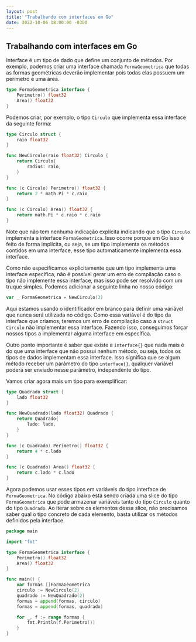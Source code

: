 ```yaml
---
layout: post
title: "Trabalhando com interfaces em Go"
date: 2022-10-06 18:00:00 -0300
---
```


## Trabalhando com interfaces em Go

Interface é um tipo de dado que define um conjunto de métodos.
Por exemplo, podemos criar uma interface chamada `FormaGeometrica` que todas as formas geométricas deverão implementar pois todas elas possuem um perímetro e uma área.

```go
type FormaGeometrica interface {
    Perimetro() float32
    Area() float32
}
```

Podemos criar, por exemplo, o tipo `Circulo` que implementa essa interface da seguinte forma:

```go
type Circulo struct {
	raio float32
}

func NewCirculo(raio float32) Circulo {
	return Circulo{
		radius: raio,
	}
}

func (c Circulo) Perimetro() float32 {
	return 2 * math.Pi * c.raio
}

func (c Circulo) Area() float32 {
	return math.Pi * c.raio * c.raio
}
```

Note que não tem nenhuma indicação explícita indicando que o tipo `Circulo` implementa a interface `FormaGeometrica`. Isso ocorre porque em Go isso é feito de forma implícita, ou seja, se um tipo implementa os métodos contidos em uma interface, esse tipo automaticamente implementa essa interface.

Como não especificamos explicitamente que um tipo implementa uma interface específica, não é possível gerar um erro de compilação caso o tipo não implemente essa interface, mas isso pode ser resolvido com um truque simples. Podemos adicionar a seguinte linha no nosso código:

```go
var _ FormaGeometrica = NewCirculo(3)
```

Aqui estamos usando o identificador em branco para definir uma variável que nunca será utilizada no código. Como essa variável é do tipo da interface que criamos, teremos um erro de compilação caso a `struct Circulo` não implementar essa interface. Fazendo isso, conseguimos forçar nossos tipos a implementar alguma interface em específica.

Outro ponto importante é saber que existe a `interface{}` que nada mais é do que uma interface que não possui nenhum método, ou seja, todos os tipos de dados implementam essa interface. Isso significa que se algum método receber  um parâmetro do tipo `interface{}`, qualquer variável poderá ser enviado nesse parâmetro, independente do tipo.

Vamos criar agora mais um tipo para exemplificar:

```go
type Quadrado struct {
	lado float32
}

func NewQuadrado(lado float32) Quadrado {
	return Quadrado{
		lado: lado,
	}
}

func (c Quadrado) Perimetro() float32 {
	return 4 * c.lado
}

func (c Quadrado) Area() float32 {
	return c.lado * c.lado
}
```

Agora podemos usar esses tipos em variáveis do tipo interface de `FormaGeometrica`. No código abaixo está sendo criada uma slice do tipo `FormaGeometrica` que pode armazenar variáveis tanto do tipo `Circulo` quanto do tipo `Quadrado`. Ao iterar sobre os elementos dessa slice, não precisamos saber qual o tipo concreto de cada elemento, basta utilizar os métodos definidos pela interface.

```go
package main

import "fmt"

type FormaGeometrica interface {
	Perimetro() float32
	Area() float32
}

func main() {
	var formas []FormaGeometrica
	circulo := NewCirculo(2)
	quadrado := NewQuadrado(2)
	formas = append(formas, circulo)
	formas = append(formas, quadrado)

	for _, f := range formas {
		fmt.Println(f.Perimetro())
	}
}
```